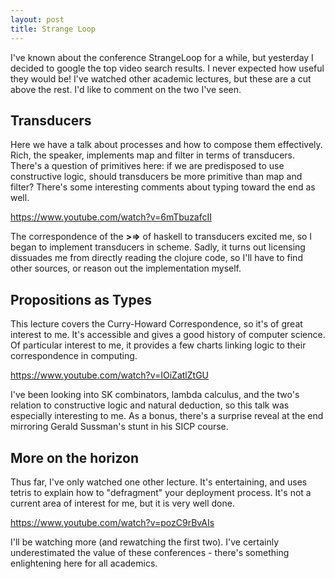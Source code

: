 ```yaml
---
layout: post
title: Strange Loop
---
```


I've known about the conference StrangeLoop for a while, but yesterday I decided to google the top video search results. I never expected how useful they would be! I've watched other academic lectures, but these are a cut above the rest. I'd like to comment on the two I've seen.

## Transducers

Here we have a talk about processes and how to compose them effectively. Rich, the speaker, implements map and filter in terms of transducers. There's a question of primitives here: if we are predisposed to use constructive logic, should transducers be more primitive than map and filter? There's some interesting comments about typing toward the end as well.

https://www.youtube.com/watch?v=6mTbuzafcII

The correspondence of the **>=>** of haskell to transducers excited me, so I began to implement transducers in scheme. Sadly, it turns out licensing dissuades me from directly reading the clojure code, so I'll have to find other sources, or reason out the implementation myself. 

## Propositions as Types

This lecture covers the Curry-Howard Correspondence, so it's of great interest to me. It's accessible and gives a good history of computer science. Of particular interest to me, it provides a few charts linking logic to their correspondence in computing.

https://www.youtube.com/watch?v=IOiZatlZtGU

I've been looking into SK combinators, lambda calculus, and the two's relation to constructive logic and natural deduction, so this talk was especially interesting to me. As a bonus, there's a surprise reveal at the end mirroring Gerald Sussman's stunt in his SICP course.

## More on the horizon

Thus far, I've only watched one other lecture. It's entertaining, and uses tetris to explain how to "defragment" your deployment process. It's not a current area of interest for me, but it is very well done.

https://www.youtube.com/watch?v=pozC9rBvAIs

I'll be watching more (and rewatching the first two). I've certainly underestimated the value of these conferences - there's something enlightening here for all academics.
